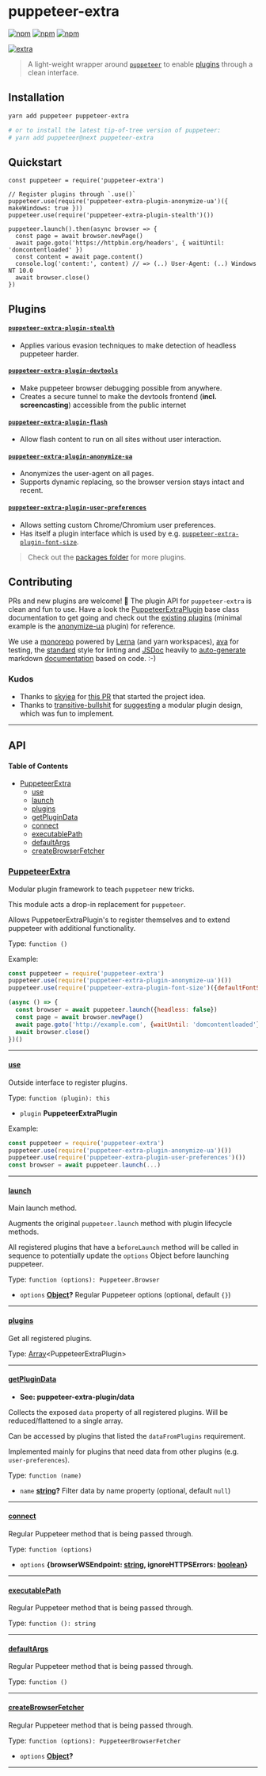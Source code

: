 # puppeteer-extra

[![npm](https://img.shields.io/npm/v/puppeteer-extra.svg)](https://www.npmjs.com/package/puppeteer-extra) 
[![npm](https://img.shields.io/npm/dt/puppeteer-extra.svg)](https://www.npmjs.com/package/puppeteer-extra) 
[![npm](https://img.shields.io/npm/l/puppeteer-extra.svg)](https://www.npmjs.com/package/puppeteer-extra)

[![extra](https://i.imgur.com/2ZjXBe5.jpg)](https://github.com/berstend/puppeteer-extra)

> A light-weight wrapper around [`puppeteer`](https://github.com/GoogleChrome/puppeteer) to enable [plugins](#plugins) through a clean interface.


## Installation

```bash
yarn add puppeteer puppeteer-extra

# or to install the latest tip-of-tree version of puppeteer:
# yarn add puppeteer@next puppeteer-extra
```

## Quickstart

```es6
const puppeteer = require('puppeteer-extra')

// Register plugins through `.use()`
puppeteer.use(require('puppeteer-extra-plugin-anonymize-ua')({ makeWindows: true }))
puppeteer.use(require('puppeteer-extra-plugin-stealth')())

puppeteer.launch().then(async browser => {
  const page = await browser.newPage()
  await page.goto('https://httpbin.org/headers', { waitUntil: 'domcontentloaded' })
  const content = await page.content()
  console.log('content:', content) // => (..) User-Agent: (..) Windows NT 10.0
  await browser.close()
})
```

## Plugins

#### [`puppeteer-extra-plugin-stealth`](/packages/puppeteer-extra-plugin-stealth)
- Applies various evasion techniques to make detection of headless puppeteer harder.


#### [`puppeteer-extra-plugin-devtools`](/packages/puppeteer-extra-plugin-devtools)
- Make puppeteer browser debugging possible from anywhere.
- Creates a secure tunnel to make the devtools frontend (**incl. screencasting**) accessible from the public internet


#### [`puppeteer-extra-plugin-flash`](/packages/puppeteer-extra-plugin-flash)
- Allow flash content to run on all sites without user interaction.


#### [`puppeteer-extra-plugin-anonymize-ua`](/packages/puppeteer-extra-plugin-anonymize-ua)
- Anonymizes the user-agent on all pages.
- Supports dynamic replacing, so the browser version stays intact and recent.


#### [`puppeteer-extra-plugin-user-preferences`](/packages/puppeteer-extra-plugin-user-preferences)
- Allows setting custom Chrome/Chromium user preferences.
- Has itself a plugin interface which is used by e.g. [`puppeteer-extra-plugin-font-size`](/packages/puppeteer-extra-plugin-font-size).


> Check out the [packages folder](/packages/) for more plugins.

## Contributing

PRs and new plugins are welcome! :tada: The plugin API for `puppeteer-extra` is clean and fun to use. Have a look the [PuppeteerExtraPlugin](/packages/puppeteer-extra-plugin) base class documentation to get going and check out the [existing plugins](./packages/) (minimal example is the [anonymize-ua](/packages/puppeteer-extra-plugin-anonymize-ua/index.js) plugin) for reference. 

We use a [monorepo](/) powered by [Lerna](https://github.com/lerna/lerna#--use-workspaces) (and yarn workspaces), [ava](https://github.com/avajs/ava) for testing, the [standard](https://standardjs.com/) style for linting and [JSDoc](http://usejsdoc.org/about-getting-started.html) heavily to [auto-generate](https://github.com/transitive-bullshit/update-markdown-jsdoc) markdown [documentation](https://github.com/documentationjs/documentation) based on code. :-)

### Kudos

-   Thanks to [skyiea](https://github.com/skyiea) for [this PR](https://github.com/GoogleChrome/puppeteer/pull/1806) that started the project idea.
-   Thanks to [transitive-bullshit](https://github.com/transitive-bullshit) for [suggesting](https://github.com/berstend/puppeteer-extra/issues/2) a modular plugin design, which was fun to implement.

* * *

## API

<!-- Generated by documentation.js. Update this documentation by updating the source code. -->

#### Table of Contents

-   [PuppeteerExtra](#puppeteerextra)
    -   [use](#use)
    -   [launch](#launch)
    -   [plugins](#plugins)
    -   [getPluginData](#getplugindata)
    -   [connect](#connect)
    -   [executablePath](#executablepath)
    -   [defaultArgs](#defaultargs)
    -   [createBrowserFetcher](#createbrowserfetcher)

### [PuppeteerExtra](https://github.com/berstend/puppeteer-extra/blob/2fefa134bd3d12f4a1e9f7ed86f44443b38d1098/packages/puppeteer-extra/index.js#L43-L357)

Modular plugin framework to teach `puppeteer` new tricks.

This module acts a drop-in replacement for `puppeteer`.

Allows PuppeteerExtraPlugin's to register themselves and
to extend puppeteer with additional functionality.

Type: `function ()`

Example:

```javascript
const puppeteer = require('puppeteer-extra')
puppeteer.use(require('puppeteer-extra-plugin-anonymize-ua')())
puppeteer.use(require('puppeteer-extra-plugin-font-size')({defaultFontSize: 18}))

(async () => {
  const browser = await puppeteer.launch({headless: false})
  const page = await browser.newPage()
  await page.goto('http://example.com', {waitUntil: 'domcontentloaded'})
  await browser.close()
})()
```

* * *

#### [use](https://github.com/berstend/puppeteer-extra/blob/2fefa134bd3d12f4a1e9f7ed86f44443b38d1098/packages/puppeteer-extra/index.js#L63-L79)

Outside interface to register plugins.

Type: `function (plugin): this`

-   `plugin` **PuppeteerExtraPlugin** 

Example:

```javascript
const puppeteer = require('puppeteer-extra')
puppeteer.use(require('puppeteer-extra-plugin-anonymize-ua')())
puppeteer.use(require('puppeteer-extra-plugin-user-preferences')())
const browser = await puppeteer.launch(...)
```

* * *

#### [launch](https://github.com/berstend/puppeteer-extra/blob/2fefa134bd3d12f4a1e9f7ed86f44443b38d1098/packages/puppeteer-extra/index.js#L94-L109)

Main launch method.

Augments the original `puppeteer.launch` method with plugin lifecycle methods.

All registered plugins that have a `beforeLaunch` method will be called
in sequence to potentially update the `options` Object before launching puppeteer.

Type: `function (options): Puppeteer.Browser`

-   `options` **[Object](https://developer.mozilla.org/docs/Web/JavaScript/Reference/Global_Objects/Object)?** Regular Puppeteer options (optional, default `{}`)

* * *

#### [plugins](https://github.com/berstend/puppeteer-extra/blob/2fefa134bd3d12f4a1e9f7ed86f44443b38d1098/packages/puppeteer-extra/index.js#L144-L144)

Get all registered plugins.

Type: [Array](https://developer.mozilla.org/docs/Web/JavaScript/Reference/Global_Objects/Array)&lt;PuppeteerExtraPlugin>

* * *

#### [getPluginData](https://github.com/berstend/puppeteer-extra/blob/2fefa134bd3d12f4a1e9f7ed86f44443b38d1098/packages/puppeteer-extra/index.js#L166-L171)

-   **See: puppeteer-extra-plugin/data**

Collects the exposed `data` property of all registered plugins.
Will be reduced/flattened to a single array.

Can be accessed by plugins that listed the `dataFromPlugins` requirement.

Implemented mainly for plugins that need data from other plugins (e.g. `user-preferences`).

Type: `function (name)`

-   `name` **[string](https://developer.mozilla.org/docs/Web/JavaScript/Reference/Global_Objects/String)?** Filter data by name property (optional, default `null`)

* * *

#### [connect](https://github.com/berstend/puppeteer-extra/blob/2fefa134bd3d12f4a1e9f7ed86f44443b38d1098/packages/puppeteer-extra/index.js#L326-L328)

Regular Puppeteer method that is being passed through.

Type: `function (options)`

-   `options` **{browserWSEndpoint: [string](https://developer.mozilla.org/docs/Web/JavaScript/Reference/Global_Objects/String), ignoreHTTPSErrors: [boolean](https://developer.mozilla.org/docs/Web/JavaScript/Reference/Global_Objects/Boolean)}** 

* * *

#### [executablePath](https://github.com/berstend/puppeteer-extra/blob/2fefa134bd3d12f4a1e9f7ed86f44443b38d1098/packages/puppeteer-extra/index.js#L335-L337)

Regular Puppeteer method that is being passed through.

Type: `function (): string`

* * *

#### [defaultArgs](https://github.com/berstend/puppeteer-extra/blob/2fefa134bd3d12f4a1e9f7ed86f44443b38d1098/packages/puppeteer-extra/index.js#L344-L346)

Regular Puppeteer method that is being passed through.

Type: `function ()`

* * *

#### [createBrowserFetcher](https://github.com/berstend/puppeteer-extra/blob/2fefa134bd3d12f4a1e9f7ed86f44443b38d1098/packages/puppeteer-extra/index.js#L354-L356)

Regular Puppeteer method that is being passed through.

Type: `function (options): PuppeteerBrowserFetcher`

-   `options` **[Object](https://developer.mozilla.org/docs/Web/JavaScript/Reference/Global_Objects/Object)?** 

* * *

